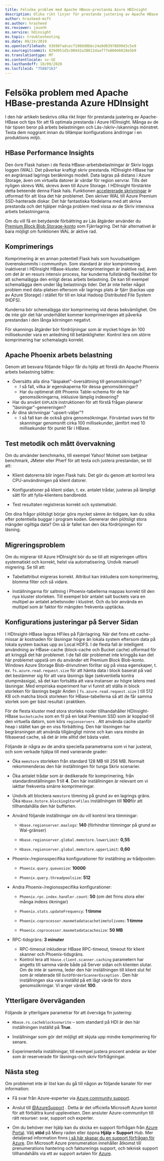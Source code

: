 ```yaml
---
title: Felsöka problem med Apache HBase-prestanda Azure HDInsight
description: Olika rikt linjer för prestanda justering av Apache HBase och tips för att få optimala prestanda i Azure HDInsight.
author: hrasheed-msft
ms.author: hrasheed
ms.reviewer: jasonh
ms.service: hdinsight
ms.topic: troubleshooting
ms.date: 09/24/2019
ms.openlocfilehash: 93698fadcecf190dd8bbc24a9d03978899d3c5e9
ms.sourcegitcommit: 829d951d5c90442a38012daaf77e86046018e5b9
ms.translationtype: MT
ms.contentlocale: sv-SE
ms.lasthandoff: 10/09/2020
ms.locfileid: "75887163"
---
```

# <a name="troubleshoot-apache-hbase-performance-issues-on-azure-hdinsight"></a>Felsöka problem med Apache HBase-prestanda Azure HDInsight

I den här artikeln beskrivs olika rikt linjer för prestanda justering av Apache-HBase och tips för att få optimala prestanda i Azure HDInsight. Många av de här tipsen beror på arbets belastningen och Läs-/skriv-/skannings mönstret. Testa dem noggrant innan du tillämpar konfigurations ändringar i en produktions miljö.

## <a name="hbase-performance-insights"></a>HBase Performance Insights

Den övre Flask halsen i de flesta HBase-arbetsbelastningar är Skriv loggs loggen (WAL). Det påverkar kraftigt skriv prestanda. HDInsight-HBase har en avgränsad lagrings beräknings modell. Data lagras på distans i Azure Storage, även om virtuella datorer är värdar för region servrar. Tills det nyligen skrevs WAL skrevs även till Azure Storage. I HDInsight förstärkte detta beteende denna Flask hals. Funktionen [accelererade skrivningar](./apache-hbase-accelerated-writes.md) är utformad för att lösa det här problemet. Den skriver WAL till Azure Premium SSD-hanterade diskar. Det här fantastiska fördelarna med att skriva prestanda och det hjälper många problem med vissa av de Skriv intensiva arbets belastningarna.

Om du vill få en betydande förbättring av Läs åtgärder använder du [Premium Block Blob Storage-konto](https://azure.microsoft.com/blog/azure-premium-block-blob-storage-is-now-generally-available/) som Fjärrlagring. Det här alternativet är bara möjligt om funktionen WAL är aktive rad.

## <a name="compaction"></a>Komprimerings

Komprimering är en annan potentiell Flask hals som huvudsakligen överenskommits i communityn. Som standard är stor komprimering inaktiverat i HDInsight HBase-kluster. Komprimeringen är inaktive rad, även om det är en resurs intensiv process, har kunderna fullständig flexibilitet för att schemalägga den enligt deras arbets belastning. De kan till exempel schemalägga dem under låg belastnings tider. Det är inte heller något problem med data-platsen eftersom vår lagrings plats är fjärr (backas upp av Azure Storage) i stället för till en lokal Hadoop Distributed File System (HDFS).

Kunderna bör schemalägga stor komprimering vid deras bekvämlighet. Om de inte gör det här underhållet kommer komprimeringen att påverka prestandan i den långa körningen negativt.

För skannings åtgärder bör fördröjningar som är mycket högre än 100 millisekunder vara en anledning till betänkligheter. Kontrol lera om större komprimering har schemalagts korrekt.

## <a name="apache-phoenix-workload"></a>Apache Phoenix arbets belastning

Genom att besvara följande frågor får du hjälp att förstå din Apache Phoenix arbets belastning bättre:

* Översätts alla dina "läspaket"-översättning till genomsökningar?
    * I så fall, vilka är egenskaperna för dessa genomsökningar?
    * Har du optimerat ditt Phoenix Table-schema för de här genomsökningarna, inklusive lämplig indexering?
* Har du använt `EXPLAIN` instruktionen för att förstå frågan planerar "läsningar"-genereringen?
* Är dina skrivningar "upsert-väljer"?
    * I så fall kan de också göra genomsökningar. Förväntad svars tid för skanningar genomsnitt cirka 100 millisekunder, jämfört med 10 millisekunder för punkt får i HBase.  

## <a name="test-methodology-and-metrics-monitoring"></a>Test metodik och mått övervakning

Om du använder benchmarks, till exempel Yahoo! Molnet som betjänar benchmark, JMeter eller Pherf för att testa och justera prestandan, se till att:

- Klient datorerna blir ingen Flask hals. Det gör du genom att kontrol lera CPU-användningen på klient datorer.

- Konfigurationer på klient sidan, t. ex. antalet trådar, justeras på lämpligt sätt för att fylla-klientens bandbredd.

- Test resultaten registreras korrekt och systematiskt.

Om dina frågor plötsligt börjar göra mycket sämre än tidigare, kan du söka efter potentiella buggar i program koden. Genererar den plötsligt stora mängder ogiltiga data? Om så är fallet kan den öka fördröjningen för läsning.

## <a name="migration-issues"></a>Migreringsproblem

Om du migrerar till Azure HDInsight bör du se till att migreringen utförs systematiskt och korrekt, helst via automatisering. Undvik manuell migrering. Se till att:

- Tabellattribut migreras korrekt. Attribut kan inkludera som komprimering, blomma filter och så vidare.

- Inställningarna för saltning i Phoenix-tabellerna mappas korrekt till den nya kluster storleken. Till exempel bör antalet salt buckets vara en multipel av antalet arbetsnoder i klustret. Och du bör använda en multipel som är faktor för mängden frekventa upptäcka.

## <a name="server-side-configuration-tunings"></a>Konfigurations justeringar på Server Sidan

I HDInsight-HBase lagras HFiles på Fjärrlagring. När det finns ett cache-missar är kostnaden för läsningar högre än lokala system eftersom data på lokala system backas upp av Local HDFS. I de flesta fall är intelligent användning av HBase-cache (block-cache och Bucket cache) utformad för att kringgå det här problemet. I de fall där problemet inte kringgås kan det här problemet uppstå om du använder ett Premium Block Blob-konto. Windows Azure Storage Blob-drivrutinen förlitar sig på vissa egenskaper, t. ex. `fs.azure.read.request.size` för att hämta data i block baserat på vad det bestämmer sig för att vara läsnings läge (sekventiella kontra slumpmässiga), så det kan fortsätta att vara instanser av högre latens med läsningar. Med empiriska experiment har vi funnit att ställa in block storleken för läsnings begär Anden ( `fs.azure.read.request.size` ) till 512 KB och matcha block storleken för HBase-tabellerna så att de får samma storlek som ger bäst resultat i praktiken.

För de flesta kluster med stora storleks noder tillhandahåller HDInsight-HBase `bucketcache` som en fil på en lokal Premium SSD som är kopplad till den virtuella datorn, som körs `regionservers` . Att använda cache utanför heap i stället kan ge en viss förbättring. Den här lösningen har begränsningen att använda tillgängligt minne och kan vara mindre än filbaserad cache, så det är inte alltid det bästa valet.

Följande är några av de andra speciella parametrarna som vi har justerat, och som verkade hjälpa till med varierande grader:

- Öka `memstore` storleken från standard 128 MB till 256 MB. Normalt rekommenderas den här inställningen för tunga Skriv scenarier.

- Öka antalet trådar som är dedikerade för komprimering, från standardinställningen **1** till **4**. Den här inställningen är relevant om vi iakttar frekventa smärre komprimeringar.

- Undvik att blockera `memstore` tömning på grund av en lagrings gräns. Öka `Hbase.hstore.blockingStoreFiles` inställningen till **100**för att tillhandahålla den här bufferten.

- Använd följande inställningar om du vill kontrol lera tömningar:

    - `Hbase.regionserver.maxlogs`: **140** (förhindrar tömningar på grund av Wal-gränser)

    - `Hbase.regionserver.global.memstore.lowerLimit`: **0,55**

    - `Hbase.regionserver.global.memstore.upperLimit`: **0,60**

- Phoenix-/regionsspecifika konfigurationer för inställning av trådpoolen:

    - `Phoenix.query.queuesize`: **10000**

    - `Phoenix.query.threadpoolsize`: **512**

- Andra Phoenix-/regionsspecifika konfigurationer:

    - `Phoenix.rpc.index.handler.count`: **50** (om det finns stora eller många indexs ökningar)

    - `Phoenix.stats.updateFrequency`: **1 timme**

    - `Phoenix.coprocessor.maxmetadatacachetimetolivems`: **1 timme**

    - `Phoenix.coprocessor.maxmetadatacachesize`: **50 MB**

- RPC-tidsgräns: **3 minuter**

   - RPC-timeout inkluderar HBase RPC-timeout, timeout för klient skanner och Phoenix-tidsgräns. 
   - Kontrol lera att `hbase.client.scanner.caching` parametern har angetts till samma värde både på Server sidan och klienten slutar. Om de inte är samma, leder den här inställningen till klient slut fel som är relaterade till `OutOfOrderScannerException` . Den här inställningen ska vara inställd på ett lågt värde för stora genomsökningar. Vi anger värdet **100**.

## <a name="other-considerations"></a>Ytterligare överväganden

Följande är ytterligare parametrar för att överväga fin justering:

- `Hbase.rs.cacheblocksonwrite` – som standard på HDI är den här inställningen inställd på **True**.

- Inställningar som gör det möjligt att skjuta upp mindre komprimering för senare.

- Experimentella inställningar, till exempel justera procent andelar av köer som är reserverade för läsnings-och skriv förfrågningar.

## <a name="next-steps"></a>Nästa steg

Om problemet inte är löst kan du gå till någon av följande kanaler för mer information:

- Få svar från Azure-experter via [Azure community support](https://azure.microsoft.com/support/community/).

- Anslut till [@AzureSupport](https://twitter.com/azuresupport) . Detta är det officiella Microsoft Azure kontot för att förbättra kund upplevelsen. Den ansluter Azure-communityn till rätt resurser: svar, support och experter.

- Om du behöver mer hjälp kan du skicka en support förfrågan från [Azure Portal](https://portal.azure.com/?#blade/Microsoft_Azure_Support/HelpAndSupportBlade/). Välj **stöd** på Meny raden eller öppna **Hjälp + Support** Hub. Mer detaljerad information finns [i så här skapar du en support förfrågan för Azure](https://docs.microsoft.com/azure/azure-portal/supportability/how-to-create-azure-support-request). Din Microsoft Azure prenumeration innehåller åtkomst till prenumerations hantering och fakturerings support, och teknisk support tillhandahålls via ett av support avtalen för [Azure](https://azure.microsoft.com/support/plans/).
